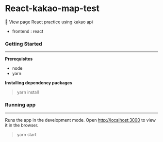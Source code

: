 # React-kakao-map-test

[comment]: <> ([![GitHub Pages]&#40;https://img.shields.io/badge/GitHubPages-000000?logo=GitHubPages&logoColor=white&#41;]&#40;https://kys0017.github.io/react-kakao-map-test/&#41;)

<!-- :rocket: [GitHub Pages](https://kys0017.github.io/react-kakao-map-test/)    -->

:rocket: [View page](https://kys-react-kakao-map.web.app/)
React practice using kakao api

- frontend : react

### Getting Started

---

**Prerequisites**

- node
- yarn

**Installing dependency packages**

> yarn install

### Running app

---

Runs the app in the development mode.
Open [http://localhost:3000](http://localhost:3000) to view it in the browser.

> yarn start
